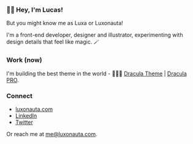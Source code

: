 ### 👋🏻 Hey, I'm Lucas!

But you might know me as Luxa or Luxonauta!

I'm a front-end developer, designer and illustrator, experimenting with design details that feel like magic. 🪄

### Work (now)

I'm building the best theme in the world - 🧛🏻‍♂️ [Dracula Theme](https://draculatheme.com) | [Dracula PRO](https://gumroad.com/a/320709843/tPfIDt).

### Connect

- [luxonauta.com](https://www.luxonauta.com)
- [LinkedIn](https://www.linkedin.com/in/luxonauta)
- [Twitter](https://twitter.com/luxonauta)

Or reach me at [me@luxonauta.com](mailto:me@luxonauta.com).
